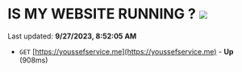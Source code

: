 # IS MY WEBSITE RUNNING ? [![](https://img.shields.io/static/v1?label=Sponsor&message=%E2%9D%A4&logo=GitHub&color=%23fe8e86)](https://github.com/sponsors/<username>)

Last updated: **9/27/2023, 8:52:05 AM**

- `GET` [https://youssefservice.me](https://youssefservice.me) - **Up** (908ms)

